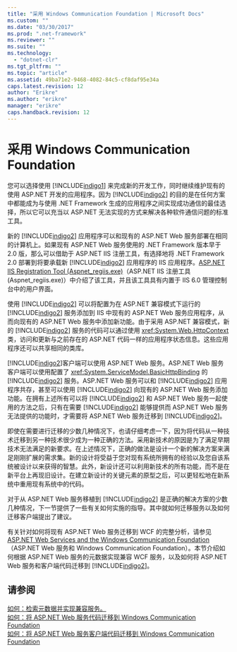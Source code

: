 ```yaml
---
title: "采用 Windows Communication Foundation | Microsoft Docs"
ms.custom: ""
ms.date: "03/30/2017"
ms.prod: ".net-framework"
ms.reviewer: ""
ms.suite: ""
ms.technology: 
  - "dotnet-clr"
ms.tgt_pltfrm: ""
ms.topic: "article"
ms.assetid: 49ba71e2-9468-4082-84c5-cf8daf95e34a
caps.latest.revision: 12
author: "Erikre"
ms.author: "erikre"
manager: "erikre"
caps.handback.revision: 12
---
```

# 采用 Windows Communication Foundation
您可以选择使用 [!INCLUDE[indigo1](../../../../includes/indigo1-md.md)] 来完成新的开发工作，同时继续维护现有的使用 ASP.NET 开发的应用程序。因为 [!INCLUDE[indigo2](../../../../includes/indigo2-md.md)] 的目的是在任何方案中都能成为与使用 .NET Framework 生成的应用程序之间实现成功通信的最佳选择，所以它可以充当以 ASP.NET 无法实现的方式来解决各种软件通信问题的标准工具。  
  
 新的 [!INCLUDE[indigo2](../../../../includes/indigo2-md.md)] 应用程序可以和现有的 ASP.NET Web 服务部署在相同的计算机上。如果现有 ASP.NET Web 服务使用的 .NET Framework 版本早于 2.0 版，那么可以借助于 ASP.NET IIS 注册工具，有选择地将 .NET Framework 2.0 部署到将要承载新 [!INCLUDE[indigo2](../../../../includes/indigo2-md.md)] 应用程序的 IIS 应用程序。[ASP.NET IIS Registration Tool \(Aspnet\_regiis.exe\)](http://go.microsoft.com/fwlink/?LinkId=94687)（ASP.NET IIS 注册工具 \(Aspnet\_regiis.exe\)）中介绍了该工具，并且该工具具有内置于 IIS 6.0 管理控制台中的用户界面。  
  
 使用 [!INCLUDE[indigo2](../../../../includes/indigo2-md.md)] 可以将配置为在 ASP.NET 兼容模式下运行的 [!INCLUDE[indigo2](../../../../includes/indigo2-md.md)] 服务添加到 IIS 中现有的 ASP.NET Web 服务应用程序，从而向现有的 ASP.NET Web 服务中添加新功能。由于采用 ASP.NET 兼容模式，新的 [!INCLUDE[indigo2](../../../../includes/indigo2-md.md)] 服务的代码可以通过使用 <xref:System.Web.HttpContext> 类，访问和更新与之前存在的 ASP.NET 代码一样的应用程序状态信息。这些应用程序还可以共享相同的类库。  
  
 [!INCLUDE[indigo2](../../../../includes/indigo2-md.md)]客户端可以使用 ASP.NET Web 服务。ASP.NET Web 服务客户端可以使用配置了 <xref:System.ServiceModel.BasicHttpBinding> 的 [!INCLUDE[indigo2](../../../../includes/indigo2-md.md)] 服务。ASP.NET Web 服务可以和 [!INCLUDE[indigo2](../../../../includes/indigo2-md.md)] 应用程序共存，甚至可以使用 [!INCLUDE[indigo2](../../../../includes/indigo2-md.md)] 向现有的 ASP.NET Web 服务添加功能。在拥有上述所有可以将 [!INCLUDE[indigo2](../../../../includes/indigo2-md.md)] 和 ASP.NET Web 服务一起使用的方法之后，只有在需要 [!INCLUDE[indigo2](../../../../includes/indigo2-md.md)] 能够提供而 ASP.NET Web 服务无法提供的功能时，才需要将 ASP.NET Web 服务迁移到 [!INCLUDE[indigo2](../../../../includes/indigo2-md.md)]。  
  
 即使在需要进行迁移的少数几种情况下，也请仔细考虑一下，因为将代码从一种技术迁移到另一种技术很少成为一种正确的方法。采用新技术的原因是为了满足早期技术无法满足的新要求。在上述情况下，正确的做法是设计一个新的解决方案来满足刚刚扩展的需求集。新的设计将受益于您对现有系统所拥有的经验以及您自该系统被设计以来获得的智慧。此外，新设计还可以利用新技术的所有功能，而不是在新平台上再现旧设计。在建立新设计的关键元素的原型之后，可以更轻松地在新系统中重用现有系统中的代码。  
  
 对于从 ASP.NET Web 服务移植到 [!INCLUDE[indigo2](../../../../includes/indigo2-md.md)] 是正确的解决方案的少数几种情况，下一节提供了一些有关如何实施的指导。其中就如何迁移服务以及如何迁移客户端提出了建议。  
  
 有关针对如何将现有 ASP.NET Web 服务迁移到 WCF 的完整分析，请参见 [ASP.NET Web Services and the Windows Communication Foundation](http://go.microsoft.com/fwlink/?LinkID=71761)（ASP.NET Web 服务和 Windows Communication Foundation）。本节介绍如何根据 ASP.NET Web 服务的元数据实现兼容 WCF 服务，以及如何将 ASP.NET Web 服务和客户端代码迁移到 [!INCLUDE[indigo2](../../../../includes/indigo2-md.md)]。  
  
## 请参阅  
 [如何：检索元数据并实现兼容服务。](../../../../docs/framework/wcf/feature-details/how-to-retrieve-metadata-and-implement-a-compliant-service.md)   
 [如何：将 ASP.NET Web 服务代码迁移到 Windows Communication Foundation](../../../../docs/framework/wcf/feature-details/migrate-asp-net-web-service-to-wcf.md)   
 [如何：将 ASP.NET Web 服务客户端代码迁移到 Windows Communication Foundation](../../../../docs/framework/wcf/feature-details/migrate-asp-net-web-service-client-to-wcf.md)